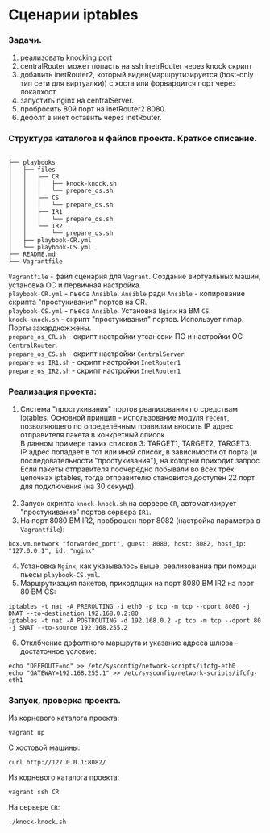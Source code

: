 # Сценарии iptables

### Задачи.
1. реализовать knocking port
2. centralRouter может попасть на ssh inetrRouter через knock скрипт
3. добавить inetRouter2, который виден(маршрутизируется (host-only тип сети для виртуалки)) с хоста или форвардится порт через локалхост.
4. запустить nginx на centralServer.
5. пробросить 80й порт на inetRouter2 8080.
6. дефолт в инет оставить через inetRouter.

### Структура каталогов и файлов проекта. Краткое описание.
```
.
├── playbooks
│   ├── files
│   │   ├── CR
│   │   │   ├── knock-knock.sh
│   │   │   └── prepare_os.sh
│   │   ├── CS
│   │   │   └── prepare_os.sh
│   │   ├── IR1
│   │   │   └── prepare_os.sh
│   │   └── IR2
│   │       └── prepare_os.sh
│   ├── playbook-CR.yml
│   └── playbook-CS.yml
├── README.md
└── Vagrantfile
```
`Vagrantfile` - файл сценария для `Vagrant`. Создание виртуальных машин, установка ОС и первичная настройка. <br/>
`playbook-CR.yml` - пьеса `Ansible`. `Ansible` ради `Ansible` - копирование скрипта "простукивания" портов на CR. <br/>
`playbook-CS.yml` - пьеса `Ansible`. Установка `Nginx` на ВМ `CS`. <br/>
`knock-knock.sh` - скрипт "простукивания" портов. Использует nmap. Порты захардкожжены. <br/>
`prepare_os_CR.sh` - скрипт настройки утсановки ПО и настройки ОС `CentralRouter`. <br/>
`prepare_os_CS.sh` - скрипт настройки `CentralServer` <br/>
`prepare_os_IR1.sh` - скрипт настройки `InetRouter1` <br/>
`prepare_os_IR2.sh` - скрипт настройки `InetRouter1` <br/>

### Реализация проекта:
1. Система "простукивания" портов реализования по средствам iptables. Основной принцип - использование модуля `recent`, позволяющего по определённым правилам вносить IP адрес отправителя пакета в конкретный список.<br/>
В данном примере таких списков 3: TARGET1, TARGET2, TARGET3.<br/>
IP адрес попадает в тот или иной список, в зависимости от порта (и последовательности "простукивания"), на который приходит запрос. Если пакеты отправителя поочерёдно побывали во всех трёх цепочках iptables, тогда отправителю становится доступен 22 порт для подключения (на 30 секунд).<br/><br/>
2. Запуск скрипта `knock-knock.sh` на сервере `CR`, автоматизирует "простукивание" портов сервера `IR1`.<br/>
3. На порт 8080 ВМ IR2, проброшен порт 8082 (настройка параметра в `Vagrantfile`):
```
box.vm.network "forwarded_port", guest: 8080, host: 8082, host_ip: "127.0.0.1", id: "nginx"
```
4. Установка `Nginx`, как указывалось выше, реализованиа при помощи пьесы `playbook-CS.yml`. 
5. Маршрутизация пакетов, приходящих на порт 8080 ВМ IR2 на порт 80 ВМ CS:
```
iptables -t nat -A PREROUTING -i eth0 -p tcp -m tcp --dport 8080 -j DNAT --to-destination 192.168.0.2:80
iptables -t nat -A POSTROUTING -d 192.168.0.2 -p tcp -m tcp --dport 80 -j SNAT --to-source 192.168.255.2
```
6. Отклбчение дэфолтного маршрута и указание адреса шлюза - достаточное условие:
```
echo "DEFROUTE=no" >> /etc/sysconfig/network-scripts/ifcfg-eth0 
echo "GATEWAY=192.168.255.1" >> /etc/sysconfig/network-scripts/ifcfg-eth1
```
### Запуск, проверка проекта.
Из корневого каталога проекта:
```
vagrant up
```
С хостовой машины:
```
curl http://127.0.0.1:8082/
```
Из корневого каталога проекта:
```
vagrant ssh CR
```
На сервере `CR`:
```
./knock-knock.sh
```
